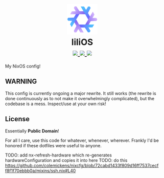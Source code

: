 <h1 align="center">
	<img src="./.github/assets/nixos-logo.png" width="100px"/>
	<br>
	liliOS
	<br>
	<div align="center">
		<a = href="https://nixos.org">
			<img src="https://img.shields.io/badge/NixOS-25.05-blue.svg?style=for-the-badge&labelColor=1E1E2E&logo=NixOS&logoColor=C6A0F6&color=A5ADCB">
		</a>
		<a href="https://github.com/leoluxo/dots/">
			<img src="https://img.shields.io/github/repo-size/leoluxo/dots?color=A5ADCB&labelColor=1E1E2E&style=for-the-badge&logo=github&logoColor=C6A0F6">
		</a>
		<a>
			<img src="https://img.shields.io/static/v1.svg?style=for-the-badge&label=License&message=CC0&colorA=1E1E2E&colorB=A5ADCB&logo=unlicense&logoColor=C6A0F6&"/>
		</a>
	</div>
</h1>

My NixOS config!

## WARNING
This config is currently ongoing a major rewrite. It still works (the rewrite is done continuously as to not make it overwhelmingly complicated), but the codebase is a mess. Inspect/use at your own risk!

## License
Essentially **Public Domain**!

For all I care, use this code for whatever, whenever, wherever.
Frankly I'd be honored if these dotfiles were useful to anyone.



TODO: add nx-refresh-hardware which re-generates hardwareConfiguration and copies it into here
TODO: do this https://github.com/colemickens/nixcfg/blob/72cabd1433f809d16ff7537cecff8f1f70ebbb0a/mixins/ssh.nix#L40